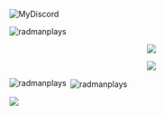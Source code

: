 ![MyDiscord](https://discord-readme-badge.vercel.app/api?id=1085125875571372053)

<p align="left"> <img src="https://komarev.com/ghpvc/?username=radmanplays&label=Profile%20views&color=0e75b6&style=flat" alt="radmanplays" /> </p>


<p align = "center"><img src = "https://github-widgetbox.vercel.app/api/profile?username=radmanplays&data=followers,repositories,stars,commits"></p>
<p align = "center"><img src = "https://github-widgetbox.vercel.app/api/skills?names=html,css,javascript,json,bash,python,typescript&includeNames=true"></p>


<p><img align="left" src="https://github-readme-stats.vercel.app/api/top-langs?username=radmanplays&show_icons=true&theme=dark&locale=en&layout=compact" alt="radmanplays" /></p>

<p>&nbsp;<img align="center" src="https://github-readme-stats.vercel.app/api?username=radmanplays&show_icons=true&locale=en" alt="radmanplays" /></p>
<img src="https://github.com/radmanplays/radmanplays/assets/95340057/4f305587-8d78-4d7e-b041-d0eab8611f9a">


